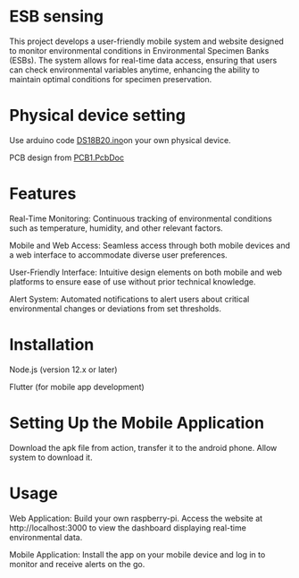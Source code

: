 # ESB sensing

This project develops a user-friendly mobile system and website designed to monitor environmental conditions in Environmental Specimen Banks (ESBs). The system allows for real-time data access, ensuring that users can check environmental variables anytime, enhancing the ability to maintain optimal conditions for specimen preservation.

# Physical device setting 


Use arduino code [DS18B20.ino](DS18B20.ino)on your own physical device. 


PCB design from [PCB1.PcbDoc](PCB1.PcbDoc)


# Features
Real-Time Monitoring: Continuous tracking of environmental conditions such as temperature, humidity, and other relevant factors.


Mobile and Web Access: Seamless access through both mobile devices and a web interface to accommodate diverse user preferences.


User-Friendly Interface: Intuitive design elements on both mobile and web platforms to ensure ease of use without prior technical knowledge.


Alert System: Automated notifications to alert users about critical environmental changes or deviations from set thresholds.


# Installation


Node.js (version 12.x or later)


Flutter (for mobile app development)


# Setting Up the Mobile Application


Download the apk file from action, transfer it to the android phone. Allow system to download it.


# Usage
Web Application: Build your own raspberry-pi. Access the website at http://localhost:3000 to view the dashboard displaying real-time environmental data.


Mobile Application: Install the app on your mobile device and log in to monitor and receive alerts on the go.
